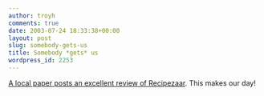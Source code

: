```yaml
---
author: troyh
comments: true
date: 2003-07-24 18:33:38+00:00
layout: post
slug: somebody-gets-us
title: Somebody *gets* us
wordpress_id: 2253
---
```


[A local paper posts an excellent review of Recipezaar](http://www.recipezaar.com/bb/viewtopic.zsp?t=41003).  This makes our day!
